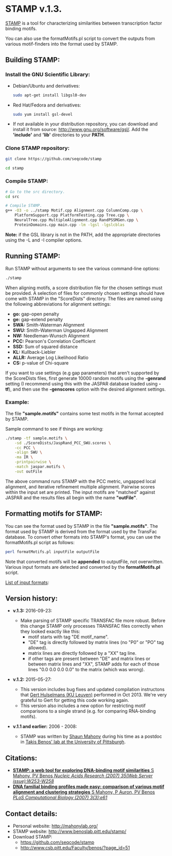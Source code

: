 # STAMP v.1.3.

[STAMP](http://www.benoslab.pitt.edu/stamp/) is a tool for characterizing similarities between transcription factor binding motifs. 

You can also use the formatMotifs.pl script to convert the outputs from various motif-finders into the format used by STAMP. 


## Building STAMP:

### Install the GNU Scientific Library:

 * Debian/Ubuntu and derivatives:
   ```bash
   sudo apt-get install libgsl0-dev
   ```
 * Red Hat/Fedora and derivatives:
   ```bash
   sudo yum install gsl-devel
   ```
 * If not available in your distribution repository, you can download and install it from source: http://www.gnu.org/software/gsl/.
   Add the **'include'** and **'lib'** directories to your **PATH**.


### Clone STAMP repository:

```bash
git clone https://github.com/seqcode/stamp

cd stamp
```


### Compile STAMP:

```bash
# Go to the src directory.
cd src

# Compile STAMP.
g++ -O3 -o ../stamp Motif.cpp Alignment.cpp ColumnComp.cpp \
    PlatformSupport.cpp PlatformTesting.cpp Tree.cpp \
    NeuralTree.cpp MultipleAlignment.cpp RandPSSMGen.cpp \
    ProteinDomains.cpp main.cpp -lm -lgsl -lgslcblas
```

**Note:** if the GSL library is not in the PATH, add the appropriate directories using the -L and -I compiler options.


## Running STAMP:

Run STAMP without arguments to see the various command-line options:

```bash
./stamp
```

When aligning motifs, a score distribution file for the chosen
settings must be provided. A selection of files for commonly
chosen settings should have come with STAMP in the "ScoreDists"
directory. The files are named using the following abbreviations
for alignment settings:

 * **go:** gap-open penalty
 * **ge:** gap-extend penalty
 * **SWA:** Smith-Waterman Alignment
 * **SWU:** Smith-Waterman Ungapped Alignment
 * **NW:** Needleman-Wunsch Alignment
 * **PCC:** Pearson's Correlation Coefficient
 * **SSD:** Sum of squared distance
 * **KL:** Kullback-Liebler
 * **ALLR:** Average Log Likelihood Ratio
 * **CS:** p-value of Chi-square

If you want to use settings (e.g gap parameters) that aren't supported
by the ScoreDists files, first generate 10000 random motifs using the
**-genrand** setting (I recommend using this with the JASPAR database
loaded using **-tf**), and then use the **-genscores** option with the
desired alignment settings.

### Example:

The file **"sample.motifs"** contains some test motifs in the format accepted
by STAMP.
	
Sample command to see if things are working:
```bash
./stamp -tf sample.motifs \
    -sd ./ScoreDists/JaspRand_PCC_SWU.scores \
    -cc PCC \
    -align SWU \
    -ma IR \
    -printpairwise \
    -match jaspar.motifs \
    -out outFile
```

The above command runs STAMP with the PCC metric, ungapped local
alignment, and iterative refinement multiple alignment. Pairwise
scores within the input set are printed. The input motifs are
"matched" against JASPAR and the results files all begin with the
name **"outFile"**.


## Formatting motifs for STAMP:

You can see the format used by STAMP in the file **"sample.motifs"**.
The format used by STAMP is derived from the format used by the
TransFac database. To convert other formats into STAMP's format,
you can use the formatMotifs.pl script as follows:

```bash
perl formatMotifs.pl inputFile outputFile
```

Note that converted motifs will be **appended** to outputFile, not
overwritten. Various input formats are detected and converted by
the **formatMotifs.pl** script.

[List of input formats](http://www.benoslab.pitt.edu/stamp/help.html#input):


## Version history:

 * **v.1.3:** 2016-09-23:
    * Make parsing of STAMP specific TRANSFAC file more robust.
      Before this change STAMP only processes TRANSFAC files
      correctly when they looked exactly like this:
        - motif starts with tag "DE  motif_name".
        - "DE" tag is directly followed by matrix lines
          (no "P0" or "PO" tag allowed).
        - matrix lines are directly followed by a "XX" tag line.
        - if other tags are present between "DE" and matrix lines or between matrix
          lines and "XX", STAMP adds for each of those lines "0.0  0.0  0.0  0.0"
          to the matrix (which was wrong).
 * **v.1.2:** 2015-05-27:
    * This version includes bug fixes and updated compilation instructons
      that [Gert Hulselmans (KU Leuven)](https://github.com/ghuls/) performed
      in Oct 2013. We're very grateful to Gert for getting this code working
      again.
    * This version also includes a new option for restricting motif
      comparisons to a single strand (e.g. for comparing RNA-binding motifs). 

 * **v.1.1 and earlier:** 2006 - 2008:
    * STAMP was written by [Shaun Mahony](http://mahonylab.org/) during
      his time as a postdoc in
      [Takis Benos' lab at the University of Pittsburgh](http://www.benoslab.pitt.edu). 


## Citations:

 * [**STAMP: a web tool for exploring DNA-binding motif similarities**
	S Mahony, PV Benos
	*Nucleic Acids Research (2007) 35(Web Server issue):W253-W258*
   ](http://www.ncbi.nlm.nih.gov/pubmed/17478497)
 * [**DNA familial binding profiles made easy: comparison of various motif alignment and clustering strategies**
	S Mahony, P Auron, PV Benos
	*PLoS Computational Biology (2007) 3(3):e61*
    ](http://www.ncbi.nlm.nih.gov/pubmed/17397256)


## Contact details:

 * Personal website: http://mahonylab.org/
 * STAMP website: http://www.benoslab.pitt.edu/stamp/
 * Download STAMP:
     * https://github.com/seqcode/stamp
     * http://www.csb.pitt.edu/Faculty/benos/?page_id=51

